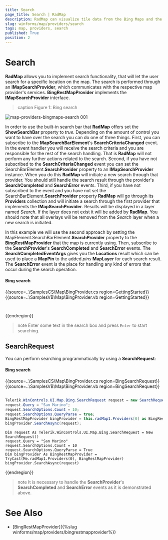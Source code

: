 ```yaml
---
title: Search
page_title: Search | RadMap
description: RadMap can visualize tile data from the Bing Maps and the OpenStreetMaps REST services as well as from the local file system.
slug: winforms/map/providers/search
tags: map, providers, search
published: True
position: 2 
---
```


# Search

__RadMap__ allows you to implement search functionality, that will let the user search for a specific location on the map. The search is performed through an __IMapSearchProvider__, which communicates with the respective map provider's services. __BingRestMapProvider__ implements the __IMapSearchProvider__ interface.

>caption Figure 1: Bing search

![map-providers-bingmaps-search 001](images/map-providers-bingmaps-search001.gif)

In order to use the built-in search bar that __RadMap__ offers set the __ShowSearchBar__ property to *true*. Depending on the amount of control you want to have over the search you can do one of three things. First, you can subscribe to the __MapSearchBarElement__'s __SearchCriteriaChanged__ event. In the event handler you will receive the search criteria and you are responsible for the rest of the search handling. That is __RadMap__ will not perform any further actions related to the search. Second, if you have not subscribed to the __SearchCriteriaChanged__ event you can set the SearchBarElement.__SearchProvider__ property to an __IMapSearchProvider__ instance. When you do this __RadMap__ will initiate a new search through that provider. You should still handle the search result through the provider's __SearchCompleted__ and __SearchError__ events. Third, if you have not subscribed to the event and you have not set the SearchBarElement.__SearchProvider__ property __RadMap__ will go through its __Providers__ collection and will initiate a search through the first provider that implements the __IMapSearchProvider__. Results will be displayed in a layer named *Search*. If the layer does not exist it will be added by __RadMap__. You should note that all overlays will be removed from the *Search* layer when a new search is initiated.

In this example we will use the second approach by setting the  MapElement.SearchBarElement.__SearchProvider__ property to the __BingRestMapProvider__ that the map is currently using. Then, subscribe to the __SearchProvider__'s __SearchCompleted__ and __SearchError__ events. The __SearchCompletedEventArgs__ gives you the __Locations__ result which can be used to place a __MapPin__ to the  added *pins* __MapLayer__ for each search result. The __SearchError__ event is the place for handling any kind of errors that occur during the search operation.

#### Bing search

{{source=..\SamplesCS\Map\BingProvider.cs region=GettingStarted}} 
{{source=..\SamplesVB\Map\BingProvider.vb region=GettingStarted}}

````C#
````
````VB.NET
````

{{endregion}} 

>note Enter some text in the search box and press `Enter` to start searching.

## SearchRequest

You can perform searching programmatically by using a __SearchRequest__:

#### Bing search

{{source=..\SamplesCS\Map\BingProvider.cs region=BingSearchRequest}} 
{{source=..\SamplesVB\Map\BingProvider.vb region=BingSearchRequest}}

````C#
            
Telerik.WinControls.UI.Map.Bing.SearchRequest request = new SearchRequest();
request.Query = "San Marino";
request.SearchOptions.Count = 10;
request.SearchOptions.QueryParse = true;
BingRestMapProvider bingProvider = this.radMap1.Providers[0] as BingRestMapProvider;
bingProvider.SearchAsync(request);

````
````VB.NET
Dim request As Telerik.WinControls.UI.Map.Bing.SearchRequest = New SearchRequest()
request.Query = "San Marino"
request.SearchOptions.Count = 10
request.SearchOptions.QueryParse = True
Dim bingProvider As BingRestMapProvider = TryCast(Me.radMap1.Providers(0), BingRestMapProvider)
bingProvider.SearchAsync(request)

````

{{endregion}} 

>note It is necessary to handle the __SearchProvider__'s __SearchCompleted__ and __SearchError__ events as it is demonstrated above.

# See Also
* [BingRestMapProvider]({%slug winforms/map/providers/bingrestmapprovider%})
